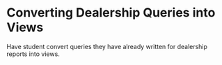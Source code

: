 # Converting Dealership Queries into Views

Have student convert queries they have already written for dealership reports into views.
